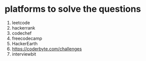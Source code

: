 # platforms to solve the questions

1. leetcode
2. hackerrank
3. codechef
4. freecodecamp
5. HackerEarth
6. https://coderbyte.com/challenges
7. interviewbit


